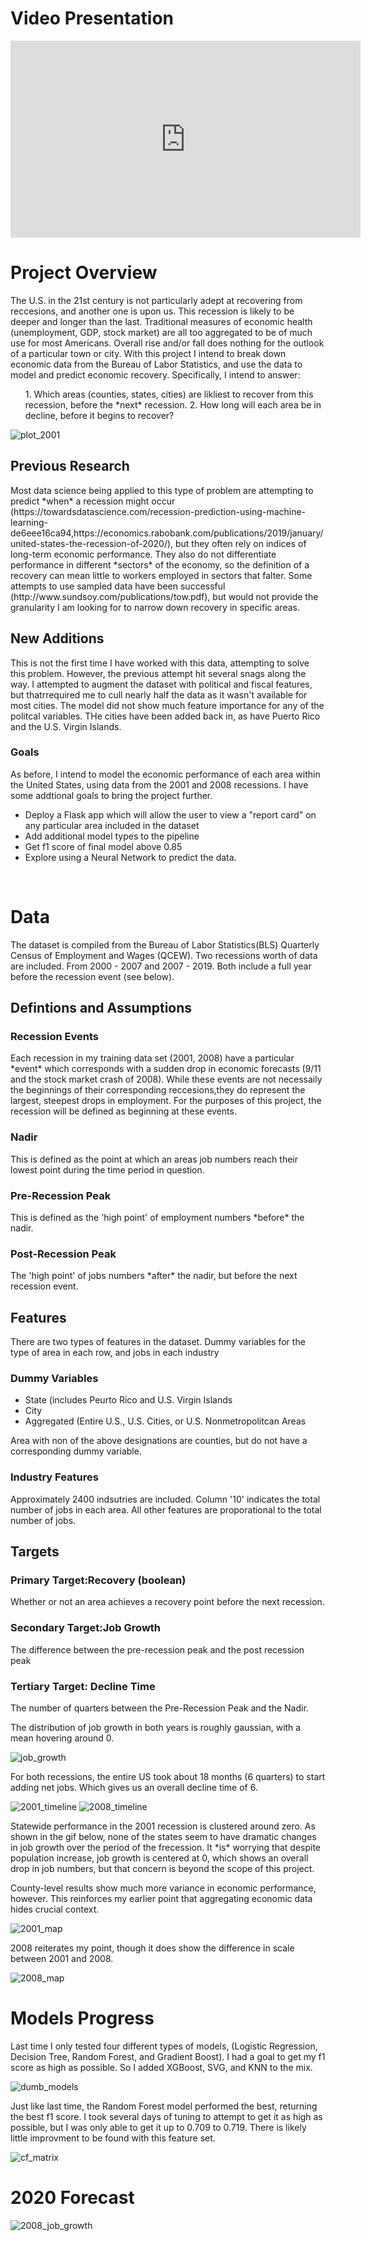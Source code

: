 <h1>Video Presentation</h1>

<iframe width="560" height="315" src="https://www.youtube.com/embed/kaNrwfN4hfw" frameborder="0" allow="accelerometer; autoplay; clipboard-write; encrypted-media; gyroscope; picture-in-picture" allowfullscreen></iframe>


<h1>Project Overview</h1>
    <p>The U.S. in the 21st century is not particularly adept at recovering from reccesions, and another one is upon us. This recession is likely to be deeper and longer than the last. Traditional measures of economic health (unemployment, GDP, stock market) are all too aggregated to be of much use for most Americans. Overall rise and/or fall does nothing for the outlook of a particular town or city. With this project I intend to break down economic data from the Bureau of Labor Statistics, and use the data to model and predict economic recovery. Specifically, I intend to answer:</p>
    <ol>
        1. Which areas (counties, states, cities) are likliest to recover from this recession, before the *next* recession.
        2. How long will each area be in decline, before it begins to recover?
    </ol>
    <img src="src/static/images/ScariestJan2017.PNG" alt="plot_2001">
    <h2>Previous Research</h2>
    <p>Most data science being applied to this type of problem are attempting to predict *when* a recession might occur (https://towardsdatascience.com/recession-prediction-using-machine-learning-de6eee16ca94,https://economics.rabobank.com/publications/2019/january/united-states-the-recession-of-2020/), but they often rely on indices of long-term economic performance. They also do not differentiate performance in different *sectors* of the economy, so the definition of a recovery can mean little to workers employed in sectors that falter. Some attempts to use sampled data have been successful (http://www.sundsoy.com/publications/tow.pdf), but would not provide the granularity I am looking for to narrow down recovery in specific areas. </p>
    <h2>New Additions</h2>
    <p>This is not the first time I have worked with this data, attempting to solve this problem. However, the previous attempt hit several snags along the way. I attempted to augment the dataset with political and fiscal features, but thatrrequired me to cull nearly half the data as it wasn't available for most cities. The model did not show much feature importance for any of the politcal variables. THe cities have been added back in, as have Puerto Rico and the U.S. Virgin Islands.</p>
    <h3>Goals</h3>
    <p>As before, I intend to model the economic performance of each area within the United States, using data from the 2001 and 2008 recessions. I have some addtional goals to bring the project further.</p>
    <ul>
        <li>Deploy a Flask app which will allow the user to view a "report card" on any particular area included in the dataset</li>
        <li> Add additional model types to the pipeline</li>
        <li> Get f1 score of final model above 0.85</li>
        <li> Explore using a Neural Network to predict the data.</li>
    </ul>
<br>
<h1>Data</h1>

<p>The dataset is compiled from the  Bureau of Labor Statistics(BLS) Quarterly Census of Employment and Wages (QCEW). Two recessions worth of data are included. From 2000 - 2007 and 2007 - 2019. Both include a full year before the recession event (see below).</p>

<h2>Defintions and Assumptions</h2>

<h3>Recession Events</h3>

<p>Each recession in my training data set (2001, 2008) have a particular *event* which corresponds with a sudden drop in economic forecasts (9/11 and the stock market crash of 2008). While these events are not necessaily the beginnings of their corresponding reccesions,they do represent the largest, steepest drops in employment. For the purposes of this project, the recession will be defined as beginning at these events.</p>

<h3>Nadir</h3>

<p>This is defined as the point at which an areas job numbers reach their lowest point during the time period in question.</p> 

<h3>Pre-Recession Peak</h3>

<p>This is defined as the 'high point' of employment numbers *before* the nadir.</p>

<!---
<h3>Recovery Point</h3>

<p>When an area achieves its job numbers equal or greater than its Pre-Recession Peak before the next recession.</p>
--->

<h3>Post-Recession Peak</h3>

<p>The 'high point' of jobs numbers *after* the nadir, but before the next recession event.</p>

<h2>Features</h2>

<p>There are two types of features in the dataset. Dummy variables for the type of area in each row, and jobs in each industry</p>

<h3>Dummy Variables</h3>
<ul>
    <li>State (includes Peurto Rico and U.S. Virgin Islands</li>
    <li>City</li>
    <li>Aggregated (Entire U.S., U.S. Cities, or U.S. Nonmetropolitcan Areas</li>
</ul>

<p>Area with non of the above designations are counties, but do not have a corresponding dummy variable.</p>

<h3>Industry Features</h3>
<p>Approximately 2400 indsutries are included. Column '10' indicates the total number of jobs in each area. All other features are proporational to the total number of jobs.</p>

<h2>Targets</h2>

<h3>Primary Target:Recovery (boolean)</h3>

<p>Whether or not an area achieves a recovery point before the next recession.</p>

<h3>Secondary Target:Job Growth</h3>

<p> The difference between the pre-recession peak and the post recession peak</p>

<h3>Tertiary Target: Decline Time</h3>

<p>The number of quarters between the Pre-Recession Peak and the Nadir.</p>

<p>The distribution of job growth in both years is roughly gaussian, with a mean hovering around 0. </p>
<img src="src/static/images/job_growth_distplot.png" alt="job_growth">

<p>For both recessions, the entire US took about 18 months (6 quarters) to start adding net jobs. Which gives us an overall decline time of 6.</p>
<img src="src/static/images/2001_timeline.png" alt="2001_timeline">
<img src="src/static/images/2008_timeline.png" alt="2008_timeline">

<p>Statewide performance in the 2001 recession is clustered around zero. As shown in the gif below, none of the states seem to have dramatic changes in job growth over the period of the frecession. It *is* worrying that despite population increase, job growth is centered at 0, which shows an overall drop in job numbers, but that concern is beyond the scope of this project. 
    
County-level results show much more variance in economic performance, however. This reinforces my earlier point that aggregating economic data hides crucial context.</p>

<img src="src/static/images/2001.gif" alt="2001_map">

<p>2008 reiterates my point, though it does show the difference in scale between 2001 and 2008.</p>

<img src="src/static/images/2008.gif" alt="2008_map">

<h1>Models Progress</h1>

<p>Last time I only tested four different types of models, (Logistic Regression, Decision Tree, Random Forest, and Gradient Boost). I had a goal to get my f1 score as high as possible. So I added XGBoost, SVG, and KNN to the mix.
</p>

<img src="src/static/images/models.png" alt="dumb_models">

<p>Just like last time, the Random Forest model performed the best, returning the best f1 score. I took several days of tuning to attempt to get it as high as possible, but I was only able to get it up to 0.709 to 0.719. There is likely little improvment to be found with this feature set.
</p>

<img src="src/static/images/cf_matrix.png" alt="cf_matrix">

<h1>2020 Forecast</h1>
<img src="src/static/images/2020.gif" alt="2008_job_growth">


